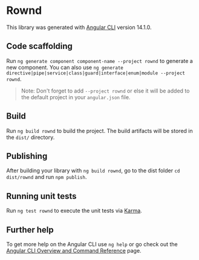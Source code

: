 # Rownd

This library was generated with [Angular CLI](https://github.com/angular/angular-cli) version 14.1.0.

## Code scaffolding

Run `ng generate component component-name --project rownd` to generate a new component. You can also use `ng generate directive|pipe|service|class|guard|interface|enum|module --project rownd`.
> Note: Don't forget to add `--project rownd` or else it will be added to the default project in your `angular.json` file. 

## Build

Run `ng build rownd` to build the project. The build artifacts will be stored in the `dist/` directory.

## Publishing

After building your library with `ng build rownd`, go to the dist folder `cd dist/rownd` and run `npm publish`.

## Running unit tests

Run `ng test rownd` to execute the unit tests via [Karma](https://karma-runner.github.io).

## Further help

To get more help on the Angular CLI use `ng help` or go check out the [Angular CLI Overview and Command Reference](https://angular.io/cli) page.
